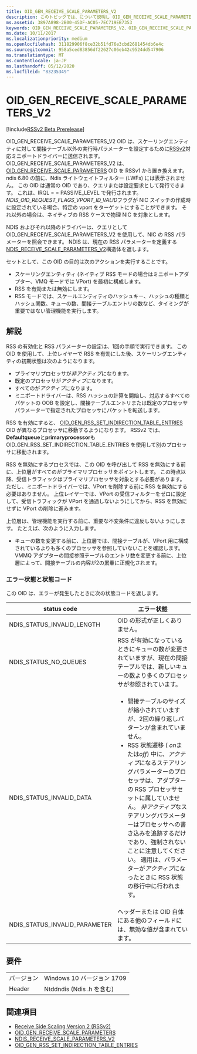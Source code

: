 ```yaml
---
title: OID_GEN_RECEIVE_SCALE_PARAMETERS_V2
description: このトピックでは、について説明し OID_GEN_RECEIVE_SCALE_PARAMETERS_V2
ms.assetid: 3897A898-2B00-45DF-AC05-7EC719EB7353
keywords: OID_GEN_RECEIVE_SCALE_PARAMETERS_V2、OID_GEN_RECEIVE_SCALE_PARAMETERS_V2 RSSv2
ms.date: 10/11/2017
ms.localizationpriority: medium
ms.openlocfilehash: 311829906f8ce32b51fd76e3cbd2681454db6e4c
ms.sourcegitcommit: 958a5ced83856df22627c06eb42c9524dd547906
ms.translationtype: MT
ms.contentlocale: ja-JP
ms.lasthandoff: 05/12/2020
ms.locfileid: "83235349"
---
```

# <a name="oid_gen_receive_scale_parameters_v2"></a>OID_GEN_RECEIVE_SCALE_PARAMETERS_V2

[!include[RSSv2 Beta Prerelease](../includes/rssv2-beta-prerelease.md)]

OID_GEN_RECEIVE_SCALE_PARAMETERS_V2 OID は、スケーリングエンティティに対して間接テーブル以外の実行時パラメーターを設定するために[RSSv2](receive-side-scaling-version-2-rssv2-.md)対応ミニポートドライバーに送信されます。 OID_GEN_RECEIVE_SCALE_PARAMETERS_V2 は、 [OID_GEN_RECEIVE_SCALE_PARAMETERS](oid-gen-receive-scale-parameters.md) OID を RSSv1 から置き換えます。 ndis 6.80 の前に、Ndis ライトウェイトフィルター (LWFs) には表示されません。 この OID は通常の OID であり、クエリまたは設定要求として発行できます。 これは、IRQL = = PASSIVE_LEVEL で発行されます。 *NDIS_OID_REQUEST_FLAGS_VPORT_ID_VALID*フラグが NIC スイッチの作成時に設定されている場合、特定の vport をターゲットにすることができます。 それ以外の場合は、ネイティブの RSS ケースで物理 NIC を対象とします。

NDIS およびそれ以降のドライバーは、クエリとして OID_GEN_RECEIVE_SCALE_PARAMETERS_V2 を使用して、NIC の RSS パラメーターを照会できます。 NDIS は、現在の RSS パラメーターを定義する[NDIS_RECEIVE_SCALE_PARAMETERS_V2](https://docs.microsoft.com/windows-hardware/drivers/ddi/ntddndis/ns-ntddndis-_ndis_receive_scale_parameters_v2)構造体を返します。

セットとして、この OID の目的は次のアクションを実行することです。

- スケーリングエンティティ (ネイティブ RSS モードの場合はミニポートアダプター、VMQ モードでは VPort) を最初に構成します。
- RSS を有効または無効にします。
- RSS モードでは、スケールエンティティのハッシュキー、ハッシュの種類とハッシュ関数、キューの数、間接テーブルエントリの数など、タイミングが重要ではない管理機能を実行します。

## <a name="remarks"></a>解説

RSS の有効化と RSS パラメーターの設定は、1回の手順で実行できます。 この OID を使用して、上位レイヤーで RSS を有効にした後、スケーリングエンティティの初期状態は次のようになります。

- プライマリプロセッサが*非アクティブ*になります。
- 既定のプロセッサが*アクティブ*になります。
- すべてのが*アクティブ*になります。
- ミニポートドライバーは、RSS ハッシュの計算を開始し、対応するすべてのパケットの OOB を設定し、間接テーブルエントリまたは既定のプロセッサパラメーターで指定されたプロセッサにパケットを転送します。

RSS を有効にすると、 [OID_GEN_RSS_SET_INDIRECTION_TABLE_ENTRIES](oid-gen-rss-set-indirection-table-entries.md) OID が異なるプロセッサに移動するようになります。 RSSv2 では、 **Defaultqueue**と**primaryprocessor**も OID_GEN_RSS_SET_INDIRECTION_TABLE_ENTRIES を使用して別のプロセッサに移動されます。

RSS を無効にするプロセスでは、この OID を呼び出して RSS を無効にする前に、上位層がすべてのがプライマリプロセッサをポイントします。 この時点以降、受信トラフィックはプライマリプロセッサを対象とする必要があります。 ただし、ミニポートドライバーでは、VPort を削除する前に RSS を無効にする必要はありません。 上位レイヤーでは、VPort の受信フィルターをゼロに設定して、受信トラフィックが VPort を通過しないようにしてから、RSS を無効にせずに VPort の削除に進みます。

上位層は、管理機能を実行する前に、重要な不変条件に違反しないようにします。 たとえば、次のように入力します。

- キューの数を変更する前に、上位層では、間接テーブルが、VPort 用に構成されているよりも多くのプロセッサを参照していないことを確認します。
VMMQ アダプターの間接参照テーブルのエントリ数を変更する前に、上位層によって、間接テーブルの内容が2の累乗に正規化されます。

### <a name="error-conditions-and-status-codes"></a>エラー状態と状態コード

この OID は、エラーが発生したときに次の状態コードを返します。

| status code | エラー状態 |
| --- | --- |
| NDIS_STATUS_INVALID_LENGTH | OID の形式が正しくありません。 |
| NDIS_STATUS_NO_QUEUES | RSS が有効になっているときにキューの数が変更されていますが、現在の間接テーブルでは、新しいキューの数より多くのプロセッサが参照されています。 |
| NDIS_STATUS_INVALID_DATA | <ul><li>間接テーブルのサイズが縮小されていますが、2回の繰り返しパターンが含まれていません。</li><li>RSS 状態遷移 ( *on*または*off*) 中に、*アクティブ*になるステアリングパラメーターのプロセッサは、アダプターの RSS プロセッサセットに属していません。 *非アクティブ*なステアリングパラメーターはプロセッサへの書き込みを追跡するだけであり、強制されないことに注意してください。 適用は、パラメーターが*アクティブ*になったときに RSS 状態の移行中に行われます。</li></ul> |
| NDIS_STATUS_INVALID_PARAMETER | ヘッダーまたは OID 自体にある他のフィールドには、無効な値が含まれています。 |

## <a name="requirements"></a>要件

| | |
| --- | --- |
| バージョン | Windows 10 バージョン 1709 |
| Header | Ntddndis (Ndis .h を含む) |

## <a name="see-also"></a>関連項目

- [Receive Side Scaling Version 2 (RSSv2)](receive-side-scaling-version-2-rssv2-.md)
- [OID_GEN_RECEIVE_SCALE_PARAMETERS](oid-gen-receive-scale-parameters.md)
- [NDIS_RECEIVE_SCALE_PARAMETERS_V2](https://docs.microsoft.com/windows-hardware/drivers/ddi/ntddndis/ns-ntddndis-_ndis_receive_scale_parameters_v2)
- [OID_GEN_RSS_SET_INDIRECTION_TABLE_ENTRIES](oid-gen-rss-set-indirection-table-entries.md)

